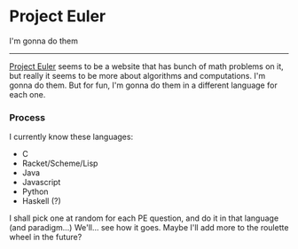# Project Euler
I'm gonna do them

---
[Project Euler](https://projecteuler.net/) seems to be a website that has bunch of math problems on it, but really it seems to be more about algorithms and computations. I'm gonna do them. But for fun, I'm gonna do them in a different language for each one. 
### Process
I currently know these languages:
- C
- Racket/Scheme/Lisp
- Java
- Javascript
- Python
- Haskell (?)

I shall pick one at random for each PE question, and do it in that language (and paradigm...)
We'll... see how it goes. Maybe I'll add more to the roulette wheel in the future?
